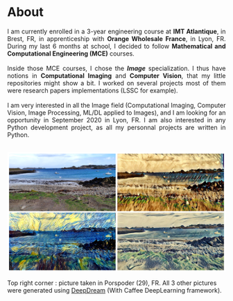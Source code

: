 # About 

<div style="text-align: justify">
I am currently enrolled in a 3-year engineering course at <b>IMT Atlantique</b>, in Brest, FR, in apprenticeship with <b>Orange Wholesale France</b>, in Lyon, FR. During my last 6 months at school, I decided to follow <b>Mathematical and Computational Engineering (MCE)</b> courses. 
</div>

<br/>
<div style="text-align: justify">
Inside those MCE courses, I chose the <i><b>Image</b></i> specialization. I thus have notions in <b>Computational Imaging</b> and <b>Computer Vision</b>, that my little repositories might show a bit. I worked on several projects most of them were research papers implementations (LSSC for example).
</div>

<br/>
<div style="text-align: justify">
I am very interested in all the Image field (Computational Imaging, Computer Vision, Image Processing, ML/DL applied to Images), and I am looking for an opportunity in September 2020 in Lyon, FR. I am also interested in any Python development project, as all my personnal projects are written in Python. 
</div>

<br/>

![alt text](/images/index/Porspoder.PNG "Porspoder.png")

Top right corner : picture taken in Porspoder (29), FR. All 3 other pictures were generated using [DeepDream](https://github.com/google/deepdream) (With Caffee DeepLearning framework).
